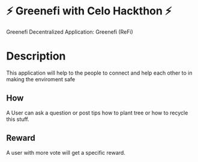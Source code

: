 # ⚡ Greenefi with Celo Hackthon ⚡ 

Greenefi Decentralized Application: Greenefi (ReFi)

# Description 

This application will help to the people to connect and help each other to in making the enviroment safe

## How 

A User can ask a question or post tips  how to plant tree or how to recycle this stuff.

## Reward 

A user with more vote will get a specific reward.
